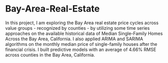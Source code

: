 # Bay-Area-Real-Estate


In this project, I am exploring the Bay Area real estate price cycles across value groups - recognized by counties - by utilizing some time series approaches on the available historical data of Median Single-Family Homes Across the Bay Area, California.
I also applied ARIMA and SARIMA algorithms on the monthly median price of single-family houses after the financial crisis. I built predictive models with an average of 4.66% RMSE across counties in the Bay Area, California. 
